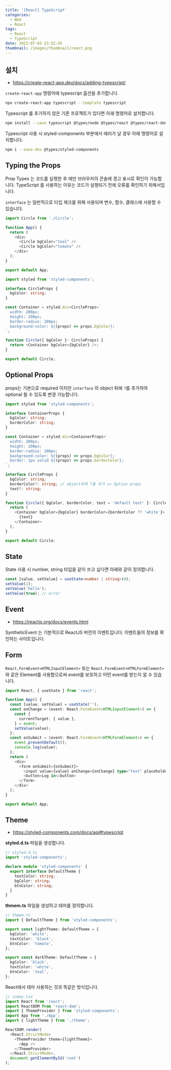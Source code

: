```yaml
---
title: '[React] TypeScript'
categories:
  - Web
  - React
tags:
  - React
  - TypeScript
date: 2022-07-03 23:52:45
thumbnail: /images/thumbnail/react.png
---
```


## 설치

- https://create-react-app.dev/docs/adding-typescript/

`create-react-app` 명령어에 typescript 옵션을 추가합니다.

```bash
npx create-react-app typescript --template typescript
```

Typescript 를 추가하지 않은 기존 프로젝트가 있다면 아래 명령어로 설치합니다.

```bash
npm install --save typescript @types/node @types/react @types/react-dom @types/jest
```

Typescript 사용 시 styled-components 부분에서 에러가 날 경우 아래 명령어로 설치합니다.

```bash
npm i --save-dev @types/styled-components
```

## Typing the Props

Prop Types 는 코드를 실행한 후 에만 브라우저의 콘솔에 경고 표시로 확인이 가능합니다. 
TypeScript 를 사용하는 이유는 코드가 실행되기 전에 오류를 확인하기 위해서입니다.

`interface` 는 일반적으로 타입 체크를 위해 사용되며 변수, 함수, 클래스에 사용할 수 있습니다.

```js
import Circle from './Circle';

function App() {
  return (
    <div>
      <Circle bgColor="teal" />
      <Circle bgColor="tomato" />
    </div>
  );
}

export default App;
```

```ts
import styled from 'styled-components';

interface CircleProps {
  bgColor: string;
}

const Container = styled.div<CircleProps>`
  width: 200px;
  height: 200px;
  border-radius: 100px;
  background-color: ${(props) => props.bgColor};
`;

function Circle({ bgColor }: CircleProps) {
  return <Container bgColor={bgColor} />;
}

export default Circle;
```

## Optional Props

props는 기본으로 required 이지만 `interface` 의 object 뒤에 `?`를 추가하여 optional 될 수 있도록 변경 가능합니다.

```ts
import styled from 'styled-components';

interface ContainerProps {
  bgColor: string;
  borderColor: string;
}

const Container = styled.div<ContainerProps>`
  width: 200px;
  height: 200px;
  border-radius: 100px;
  background-color: ${(props) => props.bgColor};
  border: 1px solid ${(props) => props.borderColor};
`;

interface CircleProps {
  bgColor: string;
  borderColor?: string; // object뒤에 ?를 추가 => Option props
  text?: string;
}

function Circle({ bgColor, borderColor, text = 'default text' }: CircleProps) {
  return (
    <Container bgColor={bgColor} borderColor={borderColor ?? 'white'}>
      {text}
    </Container>
  );
}

export default Circle;
```

## State

State 사용 시 number, string 타입을 같이 쓰고 싶다면 아래와 같이 정의합니다.

```ts
const [value, setValue] = useState<number | string>(0);
setValue(1);
setValue('hello');
setValue(true); // error
```

## Event

- https://reactjs.org/docs/events.html

SyntheticEvent 는 기본적으로 ReactJS 버전의 이벤트입니다. 이벤트들의 정보를 확인하는 사이트입니다.

## Form

`React.FormEvent<HTMLInputElement>` 또는 `React.FormEvent<HTMLFormElement>` 와 같은 Element를 사용함으로써 event를 보호하고 어떤 event를 받는지 알 수 있습니다.

```ts
import React, { useState } from 'react';

function App() {
  const [value, setValue] = useState('');
  const onChange = (event: React.FormEvent<HTMLInputElement>) => {
    const {
      currentTarget: { value },
    } = event;
    setValue(value);
  };
  const onSubmit = (event: React.FormEvent<HTMLFormElement>) => {
    event.preventDefault();
    console.log(value);
  };
  return (
    <div>
      <form onSubmit={onSubmit}>
        <input value={value} onChange={onChange} type="text" placeholder="username" />
        <button>Log in</button>
      </form>
    </div>
  );
}

export default App;
```

## Theme

- https://styled-components.com/docs/api#typescript

**styled.d.ts** 파일을 생성합니다.

```ts
// styled.d.ts
import 'styled-components';

declare module 'styled-components' {
  export interface DefaultTheme {
    textColor: string;
    bgColor: string;
    btnColor: string;
  }
}
```

**thmem.ts** 파일을 생성하고 테마를 정의합니다.

```ts
// thmem.ts
import { DefaultTheme } from 'styled-components';

export const lightTheme: DefaultTheme = {
  bgColor: 'white',
  textColor: 'black',
  btnColor: 'tomato',
};

export const darkTheme: DefaultTheme = {
  bgColor: 'black',
  textColor: 'white',
  btnColor: 'teal',
};
```

React에서 테마 사용하는 것과 똑같은 방식입니다.

```ts
// index.tsx
import React from 'react';
import ReactDOM from 'react-dom';
import { ThemeProvider } from 'styled-components';
import App from './App';
import { lightTheme } from './theme';

ReactDOM.render(
  <React.StrictMode>
    <ThemeProvider theme={lightTheme}>
      <App />
    </ThemeProvider>
  </React.StrictMode>,
  document.getElementById('root')
);
```
